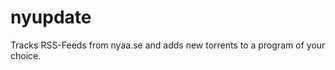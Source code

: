 nyupdate
========

Tracks RSS-Feeds from nyaa.se and adds new torrents to a program of your choice.
